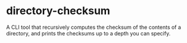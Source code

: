 # directory-checksum
A CLI tool that recursively computes the checksum of the contents of a directory, and prints the checksums up to a depth you can specify.
